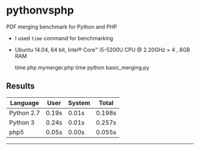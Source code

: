 # pythonvsphp
PDF merging benchmark for Python and PHP
- I used `time` command for benchmarking
- Ubuntu 14.04, 64 bit, Intel® Core™ i5-5200U CPU @ 2.20GHz × 4 , 8GB RAM

    time php mymerger.php
    time python basic_merging.py

## Results

| Language        | User |System  | Total |
| --- |---| ---|---|
| Python 2.7 |0.19s |0.01s| 0.198s |
| Python 3 |0.24s|0.01s | 0.257s|
| php5 | 0.05s | 0.00s | 0.055s|

______________